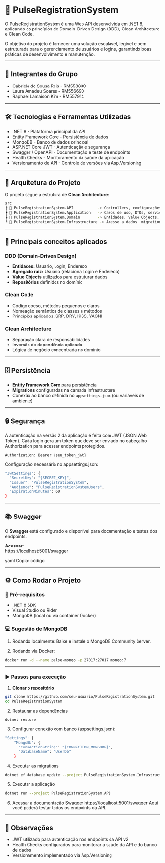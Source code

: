 # 🚀 PulseRegistrationSystem

O PulseRegistrationSystem é uma Web API desenvolvida em .NET 8, aplicando os princípios de Domain-Driven Design (DDD), Clean Architecture e Clean Code.

O objetivo do projeto é fornecer uma solução escalável, legível e bem estruturada para o gerenciamento de usuários e logins, garantindo boas práticas de desenvolvimento e manutenção.

---

## 👥 Integrantes do Grupo

- Gabriela de Sousa Reis - RM558830  
- Laura Amadeu Soares - RM556690  
- Raphael Lamaison Kim - RM557914  

---

## 🛠️ Tecnologias e Ferramentas Utilizadas
- .NET 8 - Plataforma principal da API
- Entity Framework Core - Persistência de dados
- MongoDB - Banco de dados principal
- ASP.NET Core JWT - Autenticação e segurança
- Swagger / OpenAPI - Documentação e teste de endpoints
- Health Checks - Monitoramento da saúde da aplicação
- Versionamento de API - Controle de versões via Asp.Versioning

---

## 📐 Arquitetura do Projeto

O projeto segue a estrutura de **Clean Architecture**:

```bash
src
┣ 📂 PulseRegistrationSystem.API           -> Controllers, configurações, validações e versionamento
┣ 📂 PulseRegistrationSystem.Application   -> Casos de uso, DTOs, serviços
┣ 📂 PulseRegistrationSystem.Domain        -> Entidades, Value Objects, interfaces
┗ 📂 PulseRegistrationSystem.Infrastructure -> Acesso a dados, migrations, repositórios
```

---

## 🔑 Principais conceitos aplicados

### DDD (Domain-Driven Design)
- **Entidades:** Usuario, Login, Endereco  
- **Agregado raiz:** Usuario (relaciona Login e Endereco)  
- **Value Objects** utilizados para estruturar dados  
- **Repositórios** definidos no domínio  

### Clean Code
- Código coeso, métodos pequenos e claros  
- Nomeação semântica de classes e métodos  
- Princípios aplicados: SRP, DRY, KISS, YAGNI  

### Clean Architecture
- Separação clara de responsabilidades  
- Inversão de dependência aplicada  
- Lógica de negócio concentrada no domínio  

---

## 🗄️ Persistência
- **Entity Framework Core** para persistência  
- **Migrations** configuradas na camada Infrastructure  
- Conexão ao banco definida no `appsettings.json` (ou variáveis de ambiente)  

---

## 🔒 Segurança

A autenticação na versão 2 da aplicação é feita com JWT (JSON Web Token).
Cada login gera um token que deve ser enviado no cabeçalho Authorization para acessar endpoints protegidos.

```bash
Authorization: Bearer {seu_token_jwt}
```

Configuração necessária no appsettings.json:
```bash
"JwtSettings": {
  "SecretKey": "{SECRET_KEY}",
  "Issuer": "PulseRegistrationSystem",
  "Audience": "PulseRegistrationSystemUsers",
  "ExpirationMinutes": 60
}
```

---

## 📚 Swagger
O **Swagger** está configurado e disponível para documentação e testes dos endpoints.  

**Acessar:**  
https://localhost:5001/swagger

yaml
Copiar código

---

## ⚙️ Como Rodar o Projeto

### 🔧 Pré-requisitos
- .NET 8 SDK
- Visual Studio ou Rider
- MongoDB (local ou via container Docker)

### 💻 Sugestão de MongoDB

1. Rodando localmente:
Baixe e instale o MongoDB Community Server.

2. Rodando via Docker:
```bash
docker run -d --name pulse-mongo -p 27017:27017 mongo:7
```
---

### ▶️ Passos para execução

1. **Clonar o repositório**
```bash
git clone https://github.com/seu-usuario/PulseRegistrationSystem.git
cd PulseRegistrationSystem
```

2. Restaurar as dependências
```bash
dotnet restore
```

3. Configurar conexão com banco (appsettings.json):
```bash
"Settings": {
    "MongoDb": {
      "ConnectionString": "{CONNECTION_MONGODB}",
      "DatabaseName": "UserDb"
    }
```

4. Executar as migrations
```bash
dotnet ef database update --project PulseRegistrationSystem.Infrastructure --startup-project PulseRegistrationSystem.API
```

5. Executar a aplicação
```bash
dotnet run --project PulseRegistrationSystem.API
```

6. Acessar a documentação Swagger
https://localhost:5001/swagger
Aqui você poderá testar todos os endpoints da API.

---

## 📝 Observações
- JWT utilizado para autenticação nos endpoints da API v2
- Health Checks configurados para monitorar a saúde da API e do banco de dados
- Versionamento implementado via Asp.Versioning



